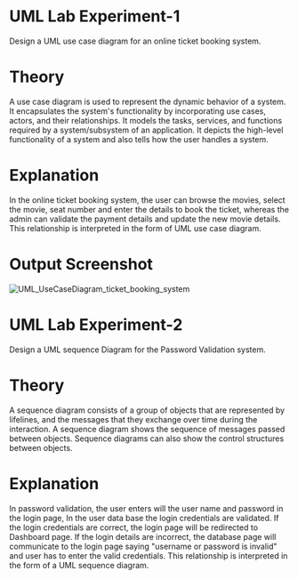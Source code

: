 # UML Lab Experiment-1
Design a UML use case diagram for an online ticket booking system.
# Theory
A use case diagram is used to represent the dynamic behavior of a system. 
It encapsulates the system's functionality by incorporating use cases, actors, and their relationships. 
It models the tasks, services, and functions required by a system/subsystem of an application. It depicts the high-level functionality of a system and also tells how the user handles a system.
# Explanation
In the online ticket booking system, the user can browse the movies, select the movie, seat number and enter the details to book the ticket, whereas the admin can validate the payment details and update the new movie details. This relationship is interpreted in the form of UML use case diagram.

# Output Screenshot
![UML_UseCaseDiagram_ticket_booking_system](https://github.com/saileshkumar16/UML-Lab_Experiments/assets/144588637/6b5b9df8-42c8-43cd-a756-b15f389d7815)



# UML Lab Experiment-2
Design a UML sequence Diagram for the Password Validation system.
# Theory
A sequence diagram consists of a group of objects that are represented by lifelines, and the messages that they exchange over time during the interaction. A sequence diagram shows the sequence of messages passed between objects. Sequence diagrams can also show the control structures between objects.
# Explanation
In password validation, the user enters will the user name and password in the login page, In the user data base the login credentials are validated. If the login credentials are correct, the login page will be redirected to Dashboard page. If the login details are incorrect, the database page will communicate to the login page saying "username or password is invalid" and user has to enter the valid credentials. This relationship is interpreted in the form of a UML sequence diagram.
